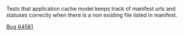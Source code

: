 Tests that application cache model keeps track of manifest urls and statuses correctly when there is a non existing file listed in manifest.

[Bug 64581](https://bugs.webkit.org/show_bug.cgi?id=64581)
